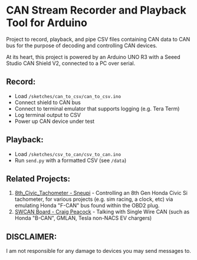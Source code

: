 # CAN Stream Recorder and Playback Tool for Arduino

Project to record, playback, and pipe CSV files containing CAN data to CAN bus for the purpose of decoding and controlling CAN devices. 

At its heart, this project is powered by an Arduino UNO R3 with a Seeed Studio CAN Shield V2, connected to a PC over serial.

## Record:
- Load `/sketches/can_to_csv/can_to_csv.ino`
- Connect shield to CAN bus
- Connect to terminal emulator that supports logging (e.g. Tera Term) 
- Log terminal output to CSV
- Power up CAN device under test

## Playback:
- Load `/sketches/csv_to_can/csv_to_can.ino`
- Run `send.py` with a formatted CSV (see `/data`)

## Related Projects:
1. [8th_Civic_Tachometer - Sneupi]() - Controlling an 8th Gen Honda Civic Si tachometer, for various projects (e.g. sim racing, a clock, etc) via emulating Honda "F-CAN" bus found within the OBD2 plug. 
2. [SWCAN Board - Craig Peacock]() - Talking with Single Wire CAN (such as Honda "B-CAN", GMLAN, Tesla non-NACS EV chargers)

## DISCLAIMER: 
I am not responsible for any damage to devices you may send messages to.
